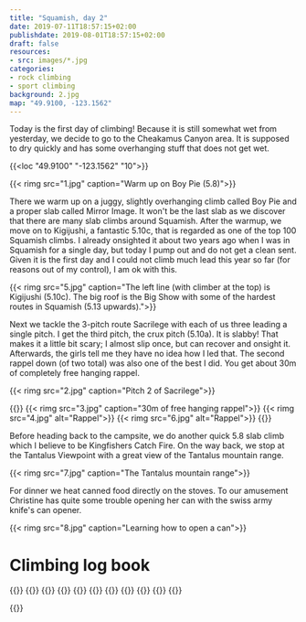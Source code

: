 ```yaml
---
title: "Squamish, day 2"
date: 2019-07-11T18:57:15+02:00
publishdate: 2019-08-01T18:57:15+02:00
draft: false
resources:
- src: images/*.jpg
categories:
- rock climbing
- sport climbing
background: 2.jpg
map: "49.9100, -123.1562"
---
```


Today is the first day of climbing! Because it is still somewhat wet from
yesterday, we decide to go to the Cheakamus Canyon area. It is supposed to dry
quickly and has some overhanging stuff that does not get wet.

<!--more-->
{{<loc "49.9100" "-123.1562" "10">}}

{{< rimg src="1.jpg" caption="Warm up on Boy Pie (5.8)">}}

There we warm up on a juggy, slightly overhanging climb called Boy Pie and
a proper slab called Mirror Image. It won't be the last slab as we discover that
there are many slab climbs around Squamish. After the warmup, we move on to
Kigijushi, a fantastic 5.10c, that is regarded as one of the top 100 Squamish
climbs.  I already onsighted it about two years ago when I was in Squamish for
a single day, but today I pump out and do not get a clean sent. Given it is the
first day and I could not climb much lead this year so far (for reasons out of my
control), I am ok with this.

{{< rimg src="5.jpg" caption="The left line (with climber at the top) is Kigijushi (5.10c). The big roof is the Big Show with some of the hardest routes in Squamish (5.13 upwards).">}}

Next we tackle the 3-pitch route Sacrilege with each of us three leading a
single pitch. I get the third pitch, the crux pitch (5.10a). It is slabby!
That makes it a little bit scary; I almost slip once, but can recover and
onsight it. Afterwards, the girls tell me they have no idea how I led that. The
second rappel down (of two total) was also one of the best I did. You get about
30m of completely free hanging rappel.

{{< rimg src="2.jpg" caption="Pitch 2 of Sacrilege">}}

{{<gallery>}}
{{< rimg src="3.jpg" caption="30m of free hanging rappel">}}
{{< rimg src="4.jpg" alt="Rappel">}}
{{< rimg src="6.jpg" alt="Rappel">}}
{{</gallery>}}

Before heading back to the campsite, we do another quick 5.8 slab climb which
I believe to be Kingfishers Catch Fire. On the way back, we stop at the Tantalus
Viewpoint with a great view of the Tantalus mountain range.

{{< rimg src="7.jpg" caption="The Tantalus mountain range">}}

For dinner we heat canned food directly on the stoves. To our amusement
Christine has quite some trouble opening her can with the swiss army knife's can
opener.

{{< rimg src="8.jpg" caption="Learning how to open a can">}}


# Climbing log book

{{<climbs>}}
{{<climb name="Boy Pie" style="flash" grade="YDS 5.8">}}
{{<climb name="Mirror Image" style="flash" grade="YDS 5.8">}}
{{<climb name="Kigijushi" style="hangdog" grade="YDS 5.10c">}}
{{<multipitch name="Sacrilege" pitches="3">}}
    {{<climb name="pitch 1" style="toprope" grade="YDS 5.8">}}
    {{<climb name="pitch 2" style="toprope" grade="YDS 5.9">}}
    {{<climb name="pitch 3" style="onsight" grade="YDS 5.10a">}}
{{</multipitch>}}
{{<climb name="Kingfishers Catch Fire" style="flash" grade="YDS 5.8">}}
{{</climbs>}}

{{<nextday>}}
